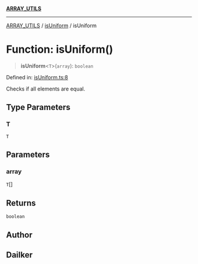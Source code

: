 [**ARRAY_UTILS**](../../README.md)

***

[ARRAY_UTILS](../../README.md) / [isUniform](../README.md) / isUniform

# Function: isUniform()

> **isUniform**\<`T`\>(`array`): `boolean`

Defined in: [isUniform.ts:8](https://github.com/dailker/everyutil/blob/9ec04d41a381dab61073bf86e9abc70eaf55066d/src/array/isUniform.ts#L8)

Checks if all elements are equal.

## Type Parameters

### T

`T`

## Parameters

### array

`T`[]

## Returns

`boolean`

## Author

## Dailker
